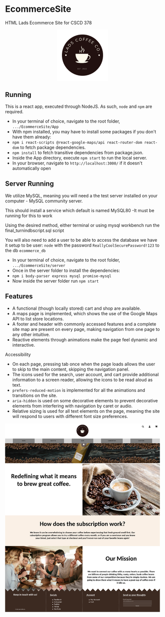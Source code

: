 # EcommerceSite
HTML Lads Ecommerce Site for CSCD 378

<div style="text-align:center">
    <img alt="Lads Coffee Logo" width="33%" src="App/public/images/logo.png" />
</div>

## Running

This is a react app, executed through NodeJS. As such, `node` and `npm` are required.

* In your terminal of choice, navigate to the root folder, `.../EcommerceSite/App`
* With npm installed, you may have to install some packages if you don't have them already:
* `npm i react-scripts @react-google-maps/api react-router-dom react-dom` to fetch package dependencies.
* `npm install` to fetch transitive dependencies from package.json.
* Inside the App directory, execute `npm start` to run the local server.
* In your browser, navigate to `http://localhost:3000/` if it doesn't automatically open

## Server Running

We utilize MySQL, meaning you will need a the test server installed on your computer - MySQL community server.

This should install a service which default is named MySQL80
-It must be running for this to work

Using the desired method, either terminal or using mysql workbench run the final_turnindbscript.sql script

You will also need to add a user to be able to access the database we have it setup to be user: `node` with the password `ReallyCoolSecurePassword!123` to the db `ecommerce_db`


* In your terminal of choice, navigate to the root folder, `.../EcommerceSite/server`
* Once in the server folder to install the dependencies: 
* `npm i body-parser express mysql promise-mysql`
* Now inside the server folder run `npm start`


## Features

* A functional (though locally stored) cart and shop are available.
* A maps page is implemented, which shows the use of the Google Maps API to list store locations.
* A footer and header with commonly accessed features and a complete site map are present on every page, making navigation from one page to any other intuitive.
* Reactive elements through animations make the page feel dynamic and interactive.

Accessibility

* On each page, pressing tab once when the page loads allows the user to skip to the main  content, skipping the navigation panel.
* The icons used for the search, user account, and cart provide additional information to a screen reader, allowing the icons to be read aloud as text.
* `prefers-reduced-motion` is implemented for all the animations and transitions on the site.
* `aria-hidden` is used on some decorative elements to prevent decorative elements from interfering with navigation by caret or audio.
* Relative sizing is used for all text elements on the page, meaning the site will respond to users with different font size preferences.

![Full Screenshot](Documents/Full%20Screenshot.png)
